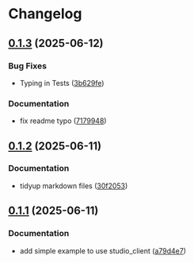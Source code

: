 # Changelog

## [0.1.3](https://github.com/Aleph-Alpha/pharia-studio-sdk/compare/v0.1.2...v0.1.3) (2025-06-12)


### Bug Fixes

* Typing in Tests ([3b629fe](https://github.com/Aleph-Alpha/pharia-studio-sdk/commit/3b629fe7b944ec34459a410d491fabedf07f732f))


### Documentation

* fix readme typo ([7179948](https://github.com/Aleph-Alpha/pharia-studio-sdk/commit/717994855f1efa64cbfafc26dc200f7a7d0eedb4))

## [0.1.2](https://github.com/Aleph-Alpha/pharia-studio-sdk/compare/v0.1.1...v0.1.2) (2025-06-11)


### Documentation

* tidyup markdown files ([30f2053](https://github.com/Aleph-Alpha/pharia-studio-sdk/commit/30f20531a3c873077c95fac4d46583214d35ff93))

## [0.1.1](https://github.com/Aleph-Alpha/pharia-studio-sdk/compare/v0.1.0...v0.1.1) (2025-06-11)


### Documentation

* add simple example to use studio_client ([a79d4e7](https://github.com/Aleph-Alpha/pharia-studio-sdk/commit/a79d4e748ebcdf85a2460b2a0da62e8470d3e0fa))
